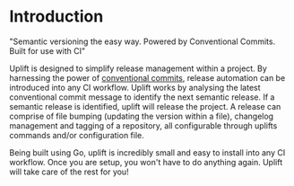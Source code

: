 # Introduction

"Semantic versioning the easy way. Powered by Conventional Commits. Built for use with CI"

Uplift is designed to simplify release management within a project. By harnessing the power of [conventional commits](https://www.conventionalcommits.org/en/v1.0.0/), release automation can be introduced into any CI workflow. Uplift works by analysing the latest conventional commit message to identify the next semantic release. If a semantic release is identified, uplift will release the project. A release can comprise of file bumping (updating the version within a file), changelog management and tagging of a repository, all configurable through uplifts commands and/or configuration file.

Being built using Go, uplift is incredibly small and easy to install into any CI workflow. Once you are setup, you won't have to do anything again. Uplift will take care of the rest for you!

